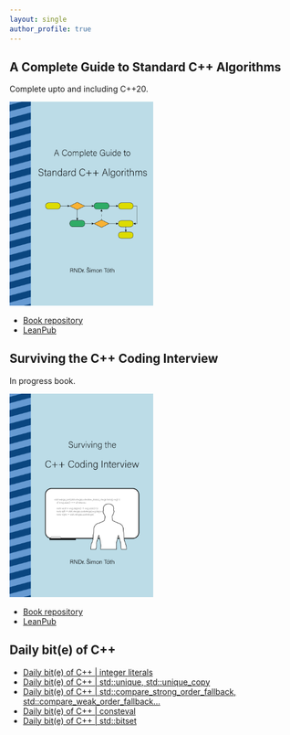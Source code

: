 ```yaml
---
layout: single
author_profile: true
---
```


## A Complete Guide to Standard C++ Algorithms

Complete upto and including C++20.

[<img src="assets/images/book_algorithms_cover.png" width="50%">](https://leanpub.com/cpp-algorithms-guide)

- [Book repository](https://github.com/HappyCerberus/book-cpp-algorithms)
- [LeanPub](https://leanpub.com/cpp-algorithms-guide)

## Surviving the C++ Coding Interview

In progress book.

[<img src="assets/images/book_coding_interview_cover.png" width="50%">](https://leanpub.com/cpp-coding-interview)

- [Book repository](https://leanpub.com/cpp-coding-interview)
- [LeanPub](https://leanpub.com/cpp-coding-interview)

## Daily bit(e) of C++

<ul>
<!-- SUBSTACK:START --><li><a href="https://medium.com/@simontoth/daily-bit-e-of-c-integer-literals-87286e696e57?source=rss-1e1de1006a93------2">Daily bit&lpar;e&rpar; of C++ | integer literals</a></li><li><a href="https://medium.com/@simontoth/daily-bit-e-of-c-std-unique-std-unique-copy-13cedc032539?source=rss-1e1de1006a93------2">Daily bit&lpar;e&rpar; of C++ | std::unique, std::unique_copy</a></li><li><a href="https://medium.com/@simontoth/daily-bit-e-of-c-std-compare-strong-order-fallback-std-compare-weak-order-fallback-b3367d7d6658?source=rss-1e1de1006a93------2">Daily bit&lpar;e&rpar; of C++ | std::compare_strong_order_fallback, std::compare_weak_order_fallback…</a></li><li><a href="https://medium.com/@simontoth/daily-bit-e-of-c-consteval-9326db28f3d5?source=rss-1e1de1006a93------2">Daily bit&lpar;e&rpar; of C++ | consteval</a></li><li><a href="https://medium.com/@simontoth/daily-bit-e-of-c-std-bitset-cffe30f8d89e?source=rss-1e1de1006a93------2">Daily bit&lpar;e&rpar; of C++ | std::bitset</a></li><!-- SUBSTACK:END -->
</ul>